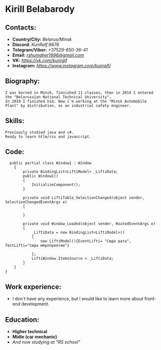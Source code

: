 # Kirill Belabarody

## Contacts:
* **Country/City:** *Belarus/Minsk*
* **Discord:** *KunRalf:9676*
* **Telegram/Viber:** *+37529-850-36-41*
* **Email:** *rshumaher1996@gmail.com*
* **VK:** *https://vk.com/kunralf*
* **Instagram:** *https://www.instagram.com/kunralf/*

## Biography:
    I was borned in Minsk, finnished 11 classes, then in 2014 I entered the "Belarussian National Technical University". 
    In 2019 I finished him. Now i`m working at the "Minsk Automobile Plant" by distribution, as an industrial safety engineer.

## Skills:
    Previously studied java and c#.
    Ready to learn htlm/css and javascript.
    
## Code:
```
  public partial class Window1 : Window
    {
        private BindingList<LiftiModel> _LiftiData;
        public Window1()
        {
            InitializeComponent();
        }

        private void LiftiTable_SelectionChanged(object sender, SelectionChangedEventArgs e)
        {

        }

        private void Window_Loaded(object sender, RoutedEventArgs e)
        {
            _LiftiData = new BindingList<LiftiModel>()
            {
                new LiftiModel(){EventLifti= "Сюда дата", TextLifti="Сюда мероприятие"}
                
            };
            LiftiWindow.ItemsSource = _LiftiData;
        }
    }
} 
```

## Work experience:
* I don`t have any experience, but I would like to learn more about front-end development.

## Education:
* **Higher technical**
* **Midle (car mechanic)**
* *And now studying at "RS school"*
